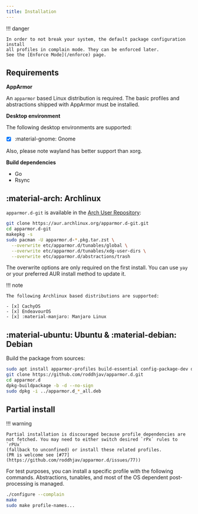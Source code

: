 ```yaml
---
title: Installation
---
```


!!! danger

    In order to not break your system, the default package configuration install
    all profiles in complain mode. They can be enforced later.
    See the [Enforce Mode](/enforce) page.

## Requirements

**AppArmor**

An `apparmor` based Linux distribution is required. The basic profiles and
abstractions shipped with AppArmor must be installed.

**Desktop environment**

The following desktop environments are supported:

  - [x] :material-gnome: Gnome

Also, please note wayland has better support than xorg.

**Build dependencies**

* Go
* Rsync

## :material-arch: Archlinux

`apparmor.d-git` is available in the [Arch User Repository][aur]:
```sh
git clone https://aur.archlinux.org/apparmor.d-git.git
cd apparmor.d-git
makepkg -s
sudo pacman -U apparmor.d-*.pkg.tar.zst \
  --overwrite etc/apparmor.d/tunables/global \
  --overwrite etc/apparmor.d/tunables/xdg-user-dirs \
  --overwrite etc/apparmor.d/abstractions/trash
```

The overwrite options are only required on the first install. You can use `yay`
or your preferred AUR install method to update it.

!!! note

    The following Archlinux based distributions are supported:

    - [x] CachyOS
    - [x] EndeavourOS
    - [x] :material-manjaro: Manjaro Linux


## :material-ubuntu: Ubuntu & :material-debian: Debian


Build the package from sources:
```sh
sudo apt install apparmor-profiles build-essential config-package-dev debhelper golang-go rsync git
git clone https://github.com/roddhjav/apparmor.d.git
cd apparmor.d
dpkg-buildpackage -b -d --no-sign
sudo dpkg -i ../apparmor.d_*_all.deb
```


## Partial install

!!! warning

    Partial installation is discouraged because profile dependencies are
    not fetched. You may need to either switch desired `rPx` rules to `rPUx`
    (fallback to unconfined) or install these related profiles.
    (PR is welcome see [#77](https://github.com/roddhjav/apparmor.d/issues/77))

For test purposes, you can install a specific profile with the following commands.
Abstractions, tunables, and most of the OS dependent post-processing is managed.

```sh
./configure --complain
make
sudo make profile-names...
```

[aur]: https://aur.archlinux.org/packages/apparmor.d-git
[repo]: https://repo.pujol.io/
[keys]: https://repo.pujol.io/gpgkey
